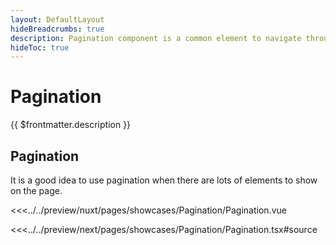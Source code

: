 ```yaml
---
layout: DefaultLayout
hideBreadcrumbs: true
description: Pagination component is a common element to navigate through pages containing many items like products in lists.
hideToc: true
---
```

# Pagination

{{ $frontmatter.description }}

## Pagination

It is a good idea to use pagination when there are lots of elements to show on the page.

<Showcase showcase-name="Pagination/Pagination">

<!-- vue -->
<<<../../preview/nuxt/pages/showcases/Pagination/Pagination.vue
<!-- end vue -->
<!-- react -->
<<<../../preview/next/pages/showcases/Pagination/Pagination.tsx#source
<!-- end react -->

</Showcase>
